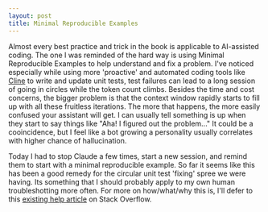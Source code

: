 ```yaml
---
layout: post
title: Minimal Reproducible Examples
---
```


Almost every best practice and trick in the book is applicable to AI-assisted coding.  The one I was reminded of the hard way is using Minimal Reproducible Examples to help understand and fix a problem.  I've noticed especially while using more 'proactive' and automated coding tools like [Cline](https://github.com/cline/cline) to write and update unit tests, test failures can lead to a long session of going in circles while the token count climbs.   Besides the time and cost concerns, the bigger problem is that the context window rapidly starts to fill up with all these fruitless iterations.  The more that happens, the more easily confused your assistant will get.  I can usually tell something is up when they start to say things like "Aha!  I figured out the problem..."  It could be a cooincidence, but I feel like a bot growing a personality usually correlates with higher chance of hallucination.

Today I had to stop Claude a few times, start a new session, and remind them to start with a minimal reproducible example.  So far it seems like this has been a good remedy for the circular unit test 'fixing' spree we were having.  Its something that I should probably apply to my own human troubleshotting more often.  For more on how/what/why this is, I'll defer to this [existing help article](https://stackoverflow.com/help/minimal-reproducible-example) on Stack Overflow.
